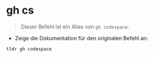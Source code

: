# gh cs

> Dieser Befehl ist ein Alias von `gh codespace`.

- Zeige die Dokumentation für den originalen Befehl an:

`tldr gh codespace`
